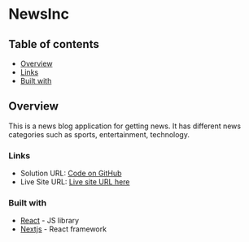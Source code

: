 # NewsInc

## Table of contents

- [Overview](#overview)
 - [Links](#links)
 - [Built with](#built-with)


## Overview

This is a news blog application for getting news. It has different news categories such as sports, entertainment, technology.


### Links

- Solution URL: [Code on GitHub](https://github.com/ikennaezef/next-news/)
- Live Site URL: [Live site URL here](https://my-next-news.vercel.app/)


### Built with

- [React](https://reactjs.org/) - JS library 
- [Nextjs](https://nextjs.org/) - React framework 
